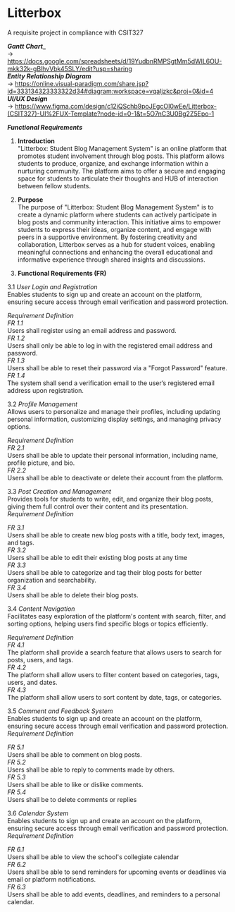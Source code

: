 # Litterbox
A requisite project in compliance with CSIT327

**_Gantt Chart__** <br>
-> https://docs.google.com/spreadsheets/d/19YudbnRMPSgtMm5dWlL6OU-mkk32k-gBlhvVbk45SLY/edit?usp=sharing <br>
**_Entity Relationship Diagram_** <br>
-> https://online.visual-paradigm.com/share.jsp?id=333134323333322d34#diagram:workspace=vqaljzkc&proj=0&id=4 <br>
**_UI/UX Design_** <br>
-> https://www.figma.com/design/c12iQSchb9poJEgcOI0wEe/Litterbox-(CSIT327)-UI%2FUX-Template?node-id=0-1&t=5O7nC3U0Bg2Z5Epo-1 <br>

**_Functional Requirements_** <br>

1.  **Introduction**<br>
"Litterbox: Student Blog Management System" is an online platform that promotes student involvement through blog posts. This platform allows students to produce, organize, and exchange information within a nurturing community. The platform aims to offer a secure and engaging space for students to articulate their thoughts and HUB of interaction between fellow students.<br>

2.  **Purpose**<br>
The purpose of "Litterbox: Student Blog Management System" is to create a dynamic platform where students can actively participate in blog posts and community interaction. This initiative aims to empower students to express their ideas, organize content, and engage with peers in a supportive environment. By fostering creativity and collaboration, Litterbox serves as a hub for student voices, enabling meaningful connections and enhancing the overall educational and informative experience through shared insights and discussions.<br>

3.  **Functional Requirements (FR)** <br>

3.1 _User Login and Registration_ <br>
Enables students to sign up and create an account on the platform, ensuring secure access through email verification and password protection. <br>

_Requirement Definition_ <br>
_FR 1.1_ <br>
Users shall register using an email address and password.<br>
_FR 1.2_ <br>
Users shall only be able to log in with the registered email address and password.<br>
_FR 1.3_ <br>
Users shall be able to reset their password via a "Forgot Password" feature.<br>
_FR 1.4_ <br>
The system shall send a verification email to the user’s registered email address upon registration.<br>

3.2 _Profile Management_ <br>
Allows users to personalize and manage their profiles, including updating personal information, customizing display settings, and managing privacy options. <br>

_Requirement Definition_ <br>
_FR 2.1_ <br>
Users shall be able to update their personal information, including name, profile picture, and bio. <br>
_FR 2.2_ <br>
Users shall be able to deactivate or delete their account from the platform. <br>

3.3 _Post Creation and Management_ <br>
Provides tools for students to write, edit, and organize their blog posts, giving them full control over their content and its presentation. <br>
_Requirement Definition_ <br>

_FR 3.1_  <br>
Users shall be able to create new blog posts with a title, body text, images, and tags. <br>
_FR 3.2_ <br>
Users shall be able to edit their existing blog posts at any time <br>
_FR 3.3_ <br>
Users shall be able to categorize and tag their blog posts for better organization and searchability. <br>
_FR 3.4_ <br>
Users shall be able to delete their blog posts. <br>

3.4 _Content Navigation_ <br>
Facilitates easy exploration of the platform's content with search, filter, and sorting options, helping users find specific blogs or topics efficiently.<br>

_Requirement Definition_ <br>
_FR 4.1_ <br>
The platform shall provide a search feature that allows users to search for posts, users, and tags.<br>
_FR 4.2_ <br>
The platform shall allow users to filter content based on categories, tags, users, and dates.<br>
_FR 4.3_ <br>
The platform shall allow users to sort content by date, tags, or categories.<br> 

3.5  _Comment and Feedback System_ <br>
Enables students to sign up and create an account on the platform, ensuring secure access through email verification and password protection. <br>
_Requirement Definition_ <br>

_FR 5.1_ <br>
Users shall be able to comment on blog posts. <br>
_FR 5.2_ <br>
Users shall be able to reply to comments made by others. <br>
_FR 5.3_ <br>
Users shall be able to like or dislike comments. <br>
_FR 5.4_ <br>
Users shall be to delete comments or replies <br>

3.6 _Calendar System_ <br>
Enables students to sign up and create an account on the platform, ensuring secure access through email verification and password protection. <br>
_Requirement Definition_ <br>

_FR 6.1_ <br>
Users shall be able to view the school's collegiate calendar <br>
_FR 6.2_ <br>
Users shall be able to send reminders for upcoming events or deadlines via email or platform notifications. <br>
_FR 6.3_ <br>
Users shall be able to add events, deadlines, and reminders to a personal calendar. <br>
